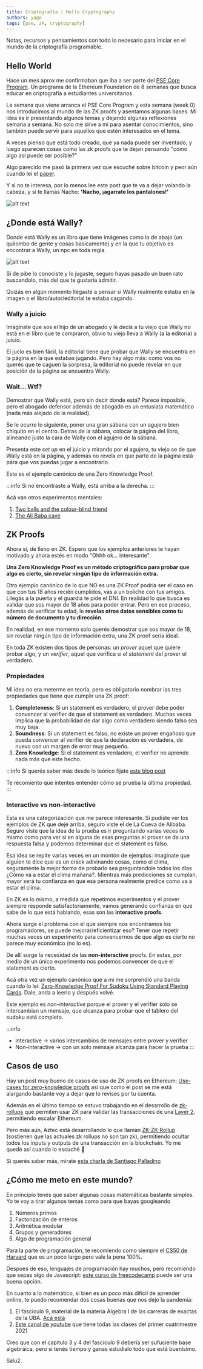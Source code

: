 ```yaml
---
title: Criptografía | Hello Cryptography
authors: yago
tags: [pse, zk, cryptography]
---
```


Notas, recursos y pensamientos con todo lo necesario para iniciar en el mundo de la criptografía programable.

<!-- truncate -->

## Hello World

Hace un mes aprox me confirmaban que iba a ser parte del [PSE Core Program](https://pse.dev/en/programs). Un programa de la Ethereum Foundation de 8 semanas que busca educar en criptografía a estudiantes universitarios.

La semana que viene arranca el PSE Core Program y esta semana (week 0) nos introducimos al mundo de las ZK proofs y asentamos algunas bases. Mi idea es ir presentando algunos temas y dejando algunas reflexiones semana a semana. No solo me sirve a mi para asentar conocimientos, sino también puede servir para aquellos que estén interesados en el tema.

A veces pienso que está todo creado, que ya nada puede ser inventado, y luego aparecen cosas como las zk proofs que te dejan pensando "cómo algo así puede ser posible?"

Algo parecido me pasó la primera vez que escuché sobre bitcoin y peor aún cuando leí el [paper](https://bitcoin.org/bitcoin.pdf).

Y si no te interesa, por lo menos lee este post que te va a dejar volando la cabeza, y si te llamás Nacho: **'Nacho, ¡agarrate los pantalones!'**

![alt text](nacho.gif)

## ¿Donde está Wally?

Donde está Wally es un libro que tiene imágenes como la de abajo (un quilombo de gente y cosas basicamente) y en la que tu objetivo es encontrar a Wally, un npc en toda regla.

![alt text](image-2.png)

Si de pibe lo conociste y lo jugaste, seguro hayas pasado un buen rato buscandolo, más del que te gustaría admitir.

Quizás en algún momento llegaste a pensar si Wally realmente estaba en la imagen o el libro/autor/editorial te estaba cagando.

### Wally a juicio

Imaginate que sos el hijo de un abogado y le decís a tu viejo que Wally no está en el libro que te compraron, obvio tu viejo lleva a Wally (a la editoria) a juicio.

El jucio es bien fácil, la editorial tiene que probar que Wally se encuentra en la página en la que estabas jugando. Pero hay algo más: como vos no querés que te caguen la sorpresa, la editorial no puede revelar en que posición de la página se encuentra Wally.

### Wait... Wtf?

Demostrar que Wally está, pero sin decir donde está? Parece imposible, pero el abogado defensor además de abogado es un entusiata matemático (nada más alejado de la realidad).

Se le ocurre lo siguiente, poner una gran sábana con un agujero bien chiquito en el centro. Detras de la sábana, colocar la página del libro, alineando justo la cara de Wally con el agujero de la sábana.

Presenta este _set up_ en el juicio y mirando por el agujero, tu viejo se de que Wally está en la página, y además no revela en que parte de la página está para que vos puedas jugar a encontrarlo.

Este es el ejemplo canónico de una Zero Knowledge Proof.

:::info
Si no encontraste a Wally, está arriba a la derecha.
:::

Acá van otros experimentos mentales:

1. [Two balls and the colour-blind friend](https://en.wikipedia.org/wiki/Zero-knowledge_proof#Two_balls_and_the_colour-blind_friend)
2. [The Ali Baba cave](https://en.wikipedia.org/wiki/Zero-knowledge_proof#The_Ali_Baba_cave)

## ZK Proofs

Ahora sí, de lleno en ZK. Espero que los ejemplos anteriores te hayan motivado y ahora estés en modo "Ohhh ok... interesante".

**Una Zero Knowledge Proof es un método criptográfico para probar que algo es cierto, sin revelar ningún tipo de información extra.**

Otro ejemplo canónico de lo que NO es una ZK Proof podría ser el caso en que con tus 18 años recién cumplidos, vas a un boliche con tus amigos. Lllegás a la puerta y el guardia te pide el DNI. En realidad lo que busca es validar que sos mayor de 18 años para poder entrar. Pero en ese proceso, además de verificar tu edad, le **revelas otros datos sensibles como tu número de documento y tu dirección**.

En realidad, en ese momento solo querés demostrar que sos mayor de 18, sin revelar ningún tipo de información extra, una ZK proof sería ideal.

En toda ZK existen dos tipos de personas: un _prover_ aquel que quiere probar algo, y un _verifier_, aquel que verifica si el _statement_ del prover el verdadero.

### Propiedades

Mi idea no era meterme en teoría, pero es obligatorio nombrar las tres propiedades que tiene que cumplir una ZK proof:

1. **Completeness**: Si un statement es verdadero, el prover debe poder convencer al verifier de que el statement es verdadero. Muchas veces implica que la probabilidad de dar algo como verdadero siendo falso sea muy baja.
2. **Soundness**: Si un statement es falso, no existe un prover engañoso que pueda convencer al verifier de que la declaración es verdadera, de nuevo con un margen de error muy pequeño.
3. **Zero Knowledge**: Si el statement es verdadero, el verifier no aprende nada más que este hecho.

:::info
Si querés saber más desde lo teórico fijate [este blog post](https://blog.cryptographyengineering.com/2014/11/27/zero-knowledge-proofs-illustrated-primer/)

Te recomiento que intentes entender cómo se prueba la última propiedad.
:::

### Interactive vs non-interactive

Esta es una categorización que me parece interesante. Si pudiste ver los ejemplos de ZK que dejé arriba, seguro viste el de La Cueva de Alibaba. Seguro viste que la idea de la prueba es ir preguntando varias veces lo mismo como para ver si en alguna de esas preguntas el prover se da una respuesta falsa y podemos determinar que el statement es falso.

Esa idea se repite varias veces en un montón de ejemplos: imaginate que alguien te dice que es un crack adivinando cosas, como el clima, seguramente la mejor forma de probarlo sea preguntandole todos los días ¿Cómo va a estar el clima mañana?. Mientras más predicciones se cumplan, mayor será tu confianza en que esa persona realmente predice como va a estar el clima.

En ZK es lo mismo, a medida que repetimos experimentos y el prover siempre responde satisfactoriamente, vamos generando confianza en que sabe de lo que está hablando, esas son las **interactive proofs**.

Ahora surge el problema con el que siempre nos encontramos los programadores, se puede mejorar/eficientizar eso? Tener que repetir muchas veces un experimento para convencernos de que algo es cierto no parece muy económico (no lo es).

De allí surge la necesidad de las **non-interactive** proofs. En estas, por medio de un único experimento nos podemos convencer de que el statement es cierto.

Acá otra vez un ejemplo canónico que a mi me sorprendió una banda cuando lo leí: [Zero-Knowledge Proof For Sudoku Using Standard Playing Cards](https://www.wisdom.weizmann.ac.il/~naor/PAPERS/SUDOKU_DEMO/). Dale, anda a leerlo y después volvé.

Este ejemplo es _non-interactive_ porque el prover y el verifier solo se intercambian un mensaje, que alcanza para probar que el tablero del sudoku está completo.

:::info

- Interactive -> varios intercambios de mensajes entre prover y verifier
- Non-interactive -> con un solo mensaje alcanza para hacer la prueba
  :::

## Casos de uso

Hay un post muy bueno de casos de uso de ZK proofs en Ethereum: [Use-cases for zero-knowledge proofs](https://ethereum.org/en/zero-knowledge-proofs/#use-cases-for-zero-knowledge-proofs) así que como el post se me está alargando bastante voy a dejar que lo revises por tu cuenta.

Además en el último tiempo se estuvo trabajando en el desarrollo de [zk-rollups](https://ethereum.org/es/developers/docs/scaling/zk-rollups/) que permiten usar ZK para validar las transacciones de una [Layer 2](https://ethereum.org/en/layer-2/), permitiendo escalar Ethereum.

Pero más aún, Aztec está desarrollando lo que llaman [ZK-ZK-Rollup](https://azt3c-st.webflow.io/blog/aztecs-zk-zk-rollup-looking-behind-the-cryptocurtain) (sostienen que las actuales zk rollups no son tan zk), permitiendo ocultar todos los inputs y outputs de una transacción en la blockchain. Yo me quedé así cuando lo escuché 🤯

Si querés saber más, mirate [esta charla de Santiago Palladino](https://youtu.be/f1AD_pbBRCM?t=6664)

## ¿Cómo me meto en este mundo?

En principio tenés que saber algunas cosas matemáticas bastante simples. Yo te voy a tirar algunos temas como para que bayas googleando

1. Números primos
2. Factorización de enteros
3. Aritmética modular
4. Grupos y generadores
5. Algo de programación general

Para la parte de programación, te recomiendo como siempre el [CS50 de Harvard](https://www.edx.org/cs50) que es un poco largo pero vale la pena 100%.

Despues de eso, lenguajes de programación hay muchos, pero recomiendo que sepas algo de Javascript: [este curso de freecodecamp](https://www.freecodecamp.org/learn/javascript-algorithms-and-data-structures-v8/) puede ser una buena opción.

En cuanto a lo matemático, si bien es un poco más dificil de aprender online, te puedo recomendar dos cosas buenas que nos dejo la pandemia:

1. El fasciculo 9, material de la materia Álgebra I de las carreras de exactas de la UBA. [Acá está](https://cms.dm.uba.ar/depto/public/grado/fascgrado9.pdf)
2. [Este canal de youtube](https://www.youtube.com/@AlgebraIC-gu7oc) que tiene todas las clases del primer cuatrimestre 2021

Creo que con el capítulo 3 y 4 del fascículo 9 debería ser sufuciente base algebráica, pero si tenés tiempo y ganas estudialo todo que está buenísimo.

Salu2.
